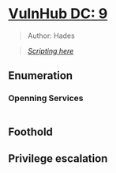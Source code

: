 # <a href='https://www.vulnhub.com/entry/dc-9,412/' target="blank">VulnHub DC: 9</a>

> Author: Hades

> [*Scripting here*](https://github.com/leecybersec/scripting)

## Enumeration

### Openning Services

``` bash

```

## Foothold

## Privilege escalation